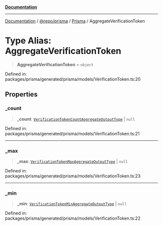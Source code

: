 [**Documentation**](../../../../../README.md)

***

[Documentation](../../../../../README.md) / [@repo/prisma](../../../README.md) / [Prisma](../README.md) / AggregateVerificationToken

# Type Alias: AggregateVerificationToken

> **AggregateVerificationToken** = `object`

Defined in: packages/prisma/generated/prisma/models/VerificationToken.ts:20

## Properties

### \_count

> **\_count**: [`VerificationTokenCountAggregateOutputType`](VerificationTokenCountAggregateOutputType.md) \| `null`

Defined in: packages/prisma/generated/prisma/models/VerificationToken.ts:21

***

### \_max

> **\_max**: [`VerificationTokenMaxAggregateOutputType`](VerificationTokenMaxAggregateOutputType.md) \| `null`

Defined in: packages/prisma/generated/prisma/models/VerificationToken.ts:23

***

### \_min

> **\_min**: [`VerificationTokenMinAggregateOutputType`](VerificationTokenMinAggregateOutputType.md) \| `null`

Defined in: packages/prisma/generated/prisma/models/VerificationToken.ts:22
